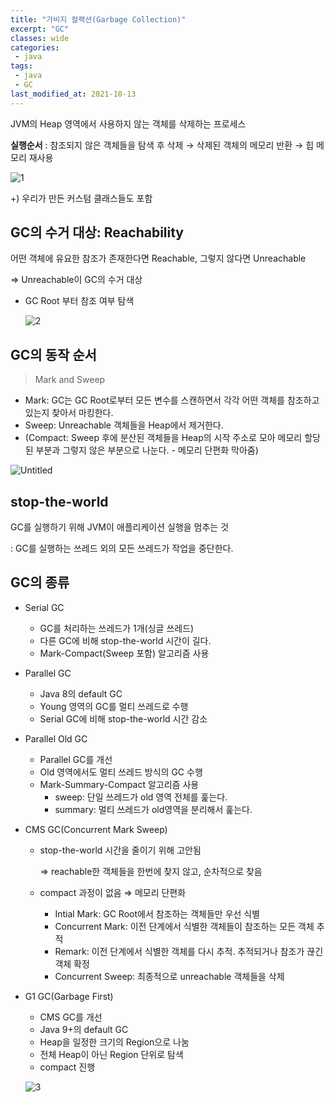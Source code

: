 ```yaml
---
title: "가비지 컬랙션(Garbage Collection)"
excerpt: "GC"
classes: wide
categories:
 - java
tags:
 - java
 - GC
last_modified_at: 2021-10-13
---
```


JVM의 Heap 영역에서 사용하지 않는 객체를 삭제하는 프로세스

**실행순서** : 참조되지 않은 객체들을 탐색 후 삭제 → 삭제된 객체의 메모리 반환 → 힙 메모리 재사용

![1](https://user-images.githubusercontent.com/26619776/137153667-ef57c3a3-6ca5-440a-a7e1-5e184a029863.png)

+) 우리가 만든 커스텀 클래스들도 포함

## GC의 수거 대상: Reachability

어떤 객체에 유요한 참조가 존재한다면 Reachable, 그렇지 않다면 Unreachable

⇒ Unreachable이 GC의 수거 대상

- GC Root 부터 참조 여부 탐색
    
    ![2](https://user-images.githubusercontent.com/26619776/137335347-6f326395-ce1b-4a86-a70d-0d9afaff181d.png)
    

## GC의 동작 순서

> Mark and Sweep

- Mark: GC는 GC Root로부터 모든 변수를 스캔하면서 각각 어떤 객체를 참조하고 있는지 찾아서 마킹한다.
- Sweep: Unreachable 객체들을 Heap에서 제거한다.
- (Compact: Sweep 후에 분산된 객체들을 Heap의 시작 주소로 모아 메모리 할당된 부분과 그렇지 않은 부분으로 나눈다. - 메모리 단편화 막아줌)

![Untitled](https://user-images.githubusercontent.com/26619776/137335459-46406da3-01be-4b3e-a361-8321f4e3c87a.png)

## stop-the-world

GC를 실행하기 위해 JVM이 애플리케이션 실행을 멈추는 것

: GC를 실행하는 쓰레드 외의 모든 쓰레드가 작업을 중단한다.

## GC의 종류

- Serial GC
    - GC를 처리하는 쓰레드가 1개(싱글 쓰레드)
    - 다른 GC에 비해 stop-the-world 시간이 길다.
    - Mark-Compact(Sweep 포함) 알고리즘 사용
    
- Parallel GC
    - Java 8의 default GC
    - Young 영역의 GC를 멀티 쓰레드로 수행
    - Serial GC에 비해 stop-the-world 시간 감소
    
- Parallel Old GC
    - Parallel GC를 개선
    - Old 영역에서도 멀티 쓰레드 방식의 GC 수행
    - Mark-Summary-Compact 알고리즘 사용
        - sweep: 단일 쓰레드가 old 영역 전체를 훑는다.
        - summary: 멀티 쓰레드가 old영역을 분리해서 훑는다.
        
- CMS GC(Concurrent Mark Sweep)
    - stop-the-world 시간을 줄이기 위해 고안됨
        
        ⇒ reachable한 객체들을 한번에 찾지 않고, 순차적으로 찾음
        
    - compact 과정이 없음  ⇒ 메모리 단편화
        - Intial Mark: GC Root에서 참조하는 객체들만 우선 식별
        - Concurrent Mark: 이전 단계에서 식별한 객체들이 참조하는 모든 객체 추적
        - Remark: 이전 단계에서 식별한 객체를 다시 추적. 추적되거나 참조가 끊긴 객체 확정
        - Concurrent Sweep: 최종적으로 unreachable 객체들을 삭제
        
- G1 GC(Garbage First)
    - CMS GC를 개선
    - Java 9+의 default GC
    - Heap을 일정한 크기의 Region으로 나눔
    - 전체 Heap이 아닌 Region 단위로 탐색
    - compact 진행
    
    ![3](https://user-images.githubusercontent.com/26619776/137335042-5a76136c-a9e2-4e4f-855c-abed0c74b194.png)

    
   

